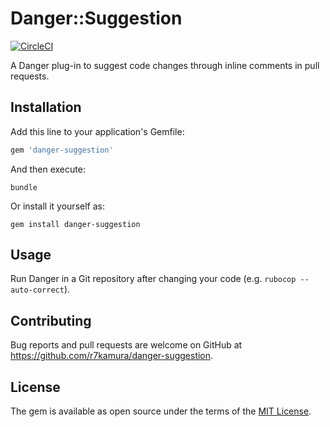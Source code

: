 # Danger::Suggestion

[![CircleCI](https://circleci.com/gh/r7kamura/danger-suggestion.svg?style=svg)](https://circleci.com/gh/r7kamura/workflows/danger-suggestion)

A Danger plug-in to suggest code changes through inline comments in pull requests.

## Installation

Add this line to your application's Gemfile:

```ruby
gem 'danger-suggestion'
```

And then execute:

```
bundle
```

Or install it yourself as:

```
gem install danger-suggestion
```

## Usage

Run Danger in a Git repository after changing your code (e.g. `rubocop --auto-correct`).

## Contributing

Bug reports and pull requests are welcome on GitHub at https://github.com/r7kamura/danger-suggestion.

## License

The gem is available as open source under the terms of the [MIT License](https://opensource.org/licenses/MIT).
